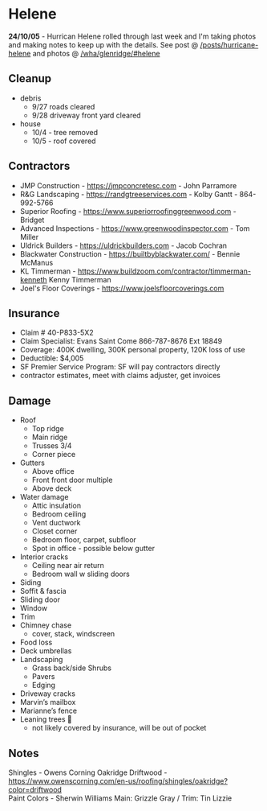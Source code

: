 # Helene

**24/10/05** - Hurrican Helene rolled through last week and I'm taking photos and making notes to keep up with the details. See post @ [/posts/hurricane-helene](/posts/hurricane-helene) and photos @ [/wha/glenridge/#helene](https://davidawindham.com/wha/glenridge/#helene)


## Cleanup

- debris
  - 9/27 roads cleared
  - 9/28 driveway front yard cleared
- house
  - 10/4 - tree removed
  - 10/5 - roof covered

## Contractors

- JMP Construction - https://jmpconcretesc.com - John Parramore
- R&G Landscaping - https://randgtreeservices.com - Kolby Gantt - 864-992-5766
- Superior Roofing - https://www.superiorroofinggreenwood.com - Bridget 
- Advanced Inspections - https://www.greenwoodinspector.com - Tom Miller
- Uldrick Builders - https://uldrickbuilders.com - Jacob Cochran
- Blackwater Construction - https://builtbyblackwater.com/ - Bennie McManus
- KL Timmerman - https://www.buildzoom.com/contractor/timmerman-kenneth Kenny Timmerman
- Joel's Floor Coverings - https://www.joelsfloorcoverings.com


## Insurance

- Claim # 40-P833-5X2
- Claim Specialist: Evans Saint Come 866-787-8676 Ext 18849
- Coverage: 400K dwelling, 300K personal property, 120K loss of use
- Deductible: $4,005
- SF Premier Service Program: SF will pay contractors directly
- contractor estimates, meet with claims adjuster, get invoices

## Damage

- Roof
  - Top ridge
  - Main ridge
  - Trusses 3/4
  - Corner piece
- Gutters
  - Above office
  - Front front door multiple
  - Above deck
- Water damage
  - Attic insulation
  - Bedroom ceiling
  - Vent ductwork
  - Closet corner
  - Bedroom floor, carpet, subfloor
  - Spot in office - possible below gutter
- Interior cracks
  - Ceiling near air return
  - Bedroom wall w sliding doors
- Siding
- Soffit & fascia
- Sliding door
- Window
- Trim
- Chimney chase
  - cover, stack, windscreen
- Food loss
- Deck umbrellas
- Landscaping
  - Grass back/side Shrubs
  - Pavers
  - Edging
- Driveway cracks
- Marvin’s mailbox
- Marianne’s fence
- Leaning trees 🌳
  - not likely covered by insurance, will be out of pocket


## Notes

Shingles - Owens Corning Oakridge Driftwood - https://www.owenscorning.com/en-us/roofing/shingles/oakridge?color=driftwood  
Paint Colors - Sherwin Williams Main: Grizzle Gray / Trim: Tin Lizzie